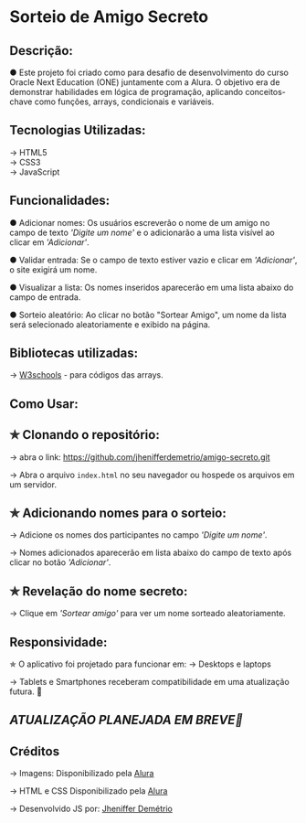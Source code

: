 # Sorteio de Amigo Secreto



## Descrição:
● Este projeto foi criado como para desafio de desenvolvimento do curso Oracle Next Education (ONE) juntamente com a Alura. O objetivo era de demonstrar habilidades em lógica de programação, aplicando conceitos-chave como funções, arrays, condicionais e variáveis.



## Tecnologias Utilizadas:
→ HTML5  
→ CSS3  
→ JavaScript



## Funcionalidades:
● Adicionar nomes: Os usuários escreverão o nome de um amigo no campo de texto *'Digite um nome'* e o adicionarão a uma lista visível ao clicar em *'Adicionar'*.

● Validar entrada: Se o campo de texto estiver vazio e clicar em *'Adicionar'*, o site exigirá um nome.

● Visualizar a lista: Os nomes inseridos aparecerão em uma lista abaixo do campo de entrada.

● Sorteio aleatório: Ao clicar no botão "Sortear Amigo", um nome da lista será selecionado aleatoriamente e exibido na página.



## Bibliotecas utilizadas:
→ [W3schools](https://www.w3schools.com) - para códigos das arrays.



## Como Usar:

## ✯ Clonando o repositório: 
→ abra o link: https://github.com/jhenifferdemetrio/amigo-secreto.git

→ Abra o arquivo `index.html` no seu navegador ou hospede os arquivos em um servidor.

## ✯ Adicionando nomes para o sorteio:
→ Adicione os nomes dos participantes no campo *'Digite um nome'*.

→ Nomes adicionados aparecerão em lista abaixo do campo de texto após clicar no botão *'Adicionar'*. 

## ✯ Revelação do nome secreto:
→ Clique em *'Sortear amigo'* para ver um nome sorteado aleatoriamente.



## Responsividade:
✯ O aplicativo foi projetado para funcionar em:
→ Desktops e laptops

→ Tablets e Smartphones receberam compatibilidade em uma atualização futura. 📌



## *ATUALIZAÇÃO PLANEJADA EM BREVE📍*



## Créditos
→ Imagens: Disponibilizado pela [Alura](https://www.alura.com.br)

→ HTML e CSS Disponibilizado pela [Alura](https://www.alura.com.br)

→ Desenvolvido JS por: [Jheniffer Demétrio](https://github.com/jhenifferdemetrio)


